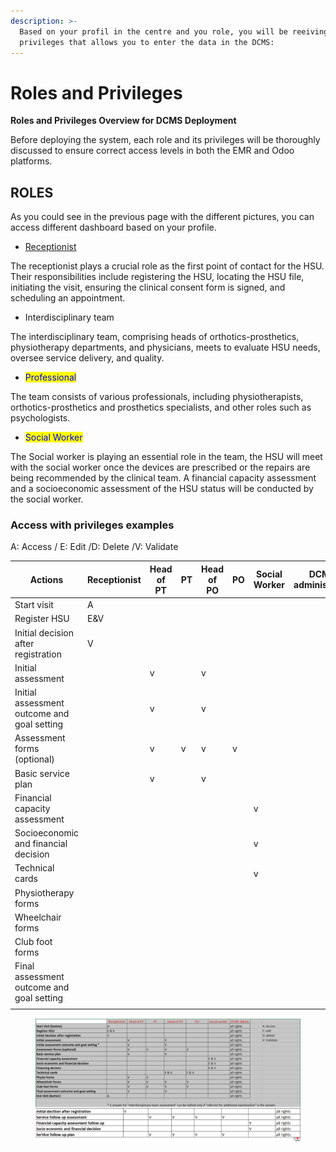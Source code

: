 ```yaml
---
description: >-
  Based on your profil in the centre and you role, you will be reeiving
  privileges that allows you to enter the data in the DCMS:
---
```


# Roles and Privileges

**Roles and Privileges Overview for DCMS Deployment**

Before deploying the system, each role and its privileges will be thoroughly discussed to ensure correct access levels in both the EMR and Odoo platforms.

## ROLES

As you could see in the previous page with the different pictures, you can access different dashboard based on your profile.

* [Receptionist](../../../odoo/materials-request-mrp/request-new-componener-for-recasting-optional-step.md)

The receptionist plays a crucial role as the first point of contact for the HSU. Their responsibilities include registering the HSU, locating the HSU file, initiating the visit, ensuring the clinical consent form is signed, and scheduling an appointment.&#x20;

* Interdisciplinary team

The interdisciplinary team, comprising heads of orthotics-prosthetics, physiotherapy departments, and physicians, meets to evaluate HSU needs, oversee service delivery, and quality.

* <mark style="color:blue;">Professional</mark>&#x20;

The team consists of various professionals, including physiotherapists, orthotics-prosthetics and prosthetics specialists, and other roles such as psychologists.&#x20;

* <mark style="color:blue;">Social Worker</mark>&#x20;

The Social worker is playing an essential role in the team, the HSU will meet with the social worker once the devices are prescribed or the repairs are being recommended by the clinical team. A financial capacity assessment and a socioeconomic assessment of the HSU status will be conducted by the social worker.&#x20;

### Access with privileges examples

A: Access / E: Edit /D: Delete /V: Validate&#x20;

<table><thead><tr><th width="224.60003662109375">Actions</th><th>Receptionist </th><th>Head of PT</th><th>PT</th><th>Head of PO</th><th>PO</th><th>Social Worker </th><th width="167.0999755859375">DCMS administrator</th><th></th><th></th></tr></thead><tbody><tr><td>Start visit</td><td>A</td><td></td><td></td><td></td><td></td><td></td><td></td><td></td><td></td></tr><tr><td>Register HSU</td><td>E&#x26;V</td><td></td><td></td><td></td><td></td><td></td><td></td><td></td><td></td></tr><tr><td>Initial decision after registration</td><td>V</td><td></td><td></td><td></td><td></td><td></td><td></td><td></td><td></td></tr><tr><td>Initial assessment</td><td></td><td>v</td><td></td><td>v</td><td></td><td></td><td></td><td></td><td></td></tr><tr><td>Initial assessment outcome and goal setting</td><td></td><td>v</td><td></td><td>v</td><td></td><td></td><td></td><td></td><td></td></tr><tr><td>Assessment forms (optional)</td><td></td><td>v</td><td>v</td><td>v</td><td>v</td><td></td><td></td><td></td><td></td></tr><tr><td>Basic service plan</td><td></td><td>v</td><td></td><td>v</td><td></td><td></td><td></td><td></td><td></td></tr><tr><td>Financial capacity assessment</td><td></td><td></td><td></td><td></td><td></td><td>v</td><td></td><td></td><td></td></tr><tr><td>Socioeconomic and financial decision</td><td></td><td></td><td></td><td></td><td></td><td>v</td><td></td><td></td><td></td></tr><tr><td>Technical cards</td><td></td><td></td><td></td><td></td><td></td><td>v</td><td></td><td></td><td></td></tr><tr><td>Physiotherapy forms</td><td></td><td></td><td></td><td></td><td></td><td></td><td></td><td></td><td></td></tr><tr><td>Wheelchair forms</td><td></td><td></td><td></td><td></td><td></td><td></td><td></td><td></td><td></td></tr><tr><td>Club foot forms</td><td></td><td></td><td></td><td></td><td></td><td></td><td></td><td></td><td></td></tr><tr><td>Final assessment outcome and goal setting </td><td></td><td></td><td></td><td></td><td></td><td></td><td></td><td></td><td></td></tr><tr><td></td><td></td><td></td><td></td><td></td><td></td><td></td><td></td><td></td><td></td></tr></tbody></table>

<figure><img src="../../../.gitbook/assets/image (21).png" alt=""><figcaption></figcaption></figure>

